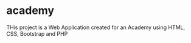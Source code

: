 # academy
THis project is a Web Application created for an Academy using HTML, CSS, Bootstrap and PHP
